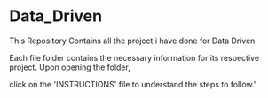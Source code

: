 # Data_Driven
This Repository Contains all the project i have done for Data Driven

Each file folder contains the necessary information for its respective project. Upon opening the folder, 

click on the 'INSTRUCTIONS' file to understand the steps to follow."
